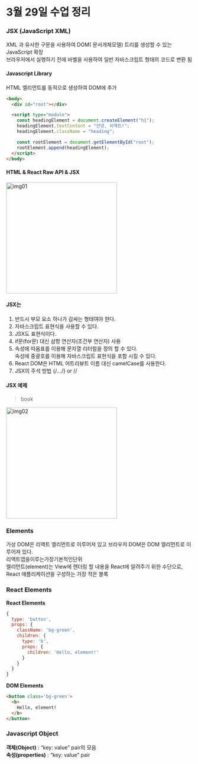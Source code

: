 # 3월 29일 수업 정리
### JSX (JavaScript XML)
XML 과 유사한 구문을 사용하여 DOM( 문서개체모델) 트리를 생성할 수 있는 JavaScript 확장  
브라우저에서 실행하기 전에 바벨을 사용하여 일반 자바스크립트 형태의 코드로 변환 됨

#### Javascript Library
HTML 엘리먼트를 동적으로 생성하여 DOM에 추가
```html
<body>
  <div id="root"></div>

  <script type="module">
    const headingElement = document.createElement("h1");
    headingElement.textContent = "안녕, 리액트!";
    headingElement.className = "heading";

    const rootElement = document.getElementById("root");
    rootElement.append(headingElement);
  </script>
</body>
```

#### HTML & React Raw API & JSX
<img width="300" alt="img01" src="https://github.com/min-young417/WebP/assets/122364547/1731ff00-5ec2-4839-87be-2fc7ad8f66cf">

#### JSX는 
1. 반드시 부모 요소 하나가 감싸는 형태여야 한다.
2. 자바스크립트 표현식을 사용할 수 있다.
3. JSX도 표현식이다.
4. if문(for문) 대신 삼항 연산자(조건부 연산자) 사용
5. 속성에 따옴표를 이용해 문자열 리터럴을 정의 할 수 있다.  
속성에 중괄호를 이용해 자바스크립트 표현식을 포함 시킬 수 있다.
6. React DOM은 HTML 어트리뷰트 이름 대신 camelCase를 사용한다.
7. JSX의 주석 방법 {/*…*/} or //

#### JSX 예제
> book

<img width="300" alt="img02" src="https://github.com/min-young417/WebP/assets/122364547/ec5a75b5-4892-43eb-9f4d-6e97d1f2437e"> 

### Elements
가상 DOM은 리액트 엘리먼트로 이루어져 있고 브라우저 DOM은
DOM 엘리먼트로 이루어져 있다.  
리액트앱을이루는가장기본적인단위  
엘리먼트(element)는 View에 렌더링 할 내용을 React에 알려주기 위한 수단으로, React 애플리케이션을
구성하는 가장 작은 블록

### React Elements
**React Elements**
```javascript
{
  type: 'button',
  props: {
    className: 'bg-green',
    children: {
      type: 'b',
      props: {
        children: 'Hello, element!'
      }
    }
  }
}
```
**DOM Elements**
```html
<button class='bg-green'>
  <b>
    Hello, element!
  </b>
</button>
```

### Javascript Object
**객체(Object)** : “key: value” pair의 모음  
**속성(properties)** : “key: value” pair  
